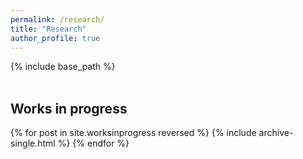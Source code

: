 ```yaml
---
permalink: /research/
title: "Research"
author_profile: true
---
```


{% include base_path %}
<br><br/>

<h2> Works in progress </h2>

{% for post in site.worksinprogress reversed %}
  {% include archive-single.html %}
{% endfor %}



